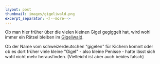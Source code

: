 ```yaml
---
layout: post
thumbnail: images/gigeliwald.png
excerpt_separator: <!--more-->
---
```



Ob man hier früher über die vielen kleinen Gigel gegiggelt hat, wird wohl immer ein Rätsel bleiben im [Gigeliwald](https://s.geo.admin.ch/9d3d673ca3).


Ob der Name vom schweizerdeutschen "gigelen" für Kichern kommt oder ob es dort früher viele kleine "Gigel" - also kleine Penisse - hatte lässt sich wohl nicht mehr herausfinden. 
(Vielleicht ist aber auch beides falsch)
<!--more-->